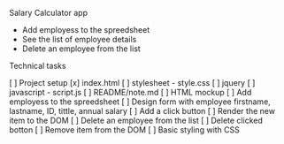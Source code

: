 Salary Calculator app
- Add employess to the spreedsheet
- See the list of employee details
- Delete an employee from the list


Technical tasks

[ ] Project setup
    [x] index.html
    [ ] stylesheet - style.css
    [ ] jquery
    [ ] javascript - script.js
    [ ] README/note.md
[ ] HTML mockup
[ ] Add employess to the spreedsheet
    [ ] Design form with employee firstname, lastname, ID, tittle, annual salary
    [ ] Add a click button
    [ ] Render the new item to the DOM
[ ] Delete an employee from the list
    [ ] Delete clicked botton
    [ ] Remove item from the DOM
[ ] Basic styling with CSS





